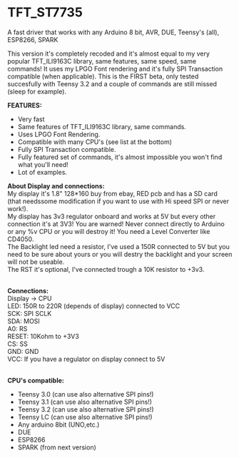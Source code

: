 # TFT_ST7735
A fast driver that works with any Arduino 8 bit, AVR, DUE, Teensy's (all), ESP8266, SPARK

This version it's completely recoded and it's almost equal to my very popular TFT_ILI9163C library, same features, same speed, same commands! It uses my LPGO Font rendering and it's fully SPI Transaction compatible (when applicable).
This is the FIRST beta, only tested succesfully with Teensy 3.2 and a couple of commands are still missed (sleep for example).<br>

<b>FEATURES:</b><br>
- Very fast
- Same features of TFT_ILI9163C library, same commands.
- Uses LPGO Font Rendering.
- Compatible with many CPU's (see list at the bottom)
- Fully SPI Transaction compatible.
- Fully featured set of commands, it's almost impossible you won't find what you'll need!
- Lot of examples.<br>

<b>About Display and connections:</b><br>
My display it's 1.8" 128*160 buy from ebay, RED pcb and has a SD card (that needssome modification if you want to use with Hi speed SPI or never work!).<br>
My display has 3v3 regulator onboard and works at 5V but every other connection it's at 3V3! You are warned! Never connect directly to Arduino or any %v CPU or you will destroy it! You need a Level Converter like CD4050.<br>
The Backlight led need a resistor, I've used a 150R connected to 5V but you need to be sure about yours or you will destry the backlight and your screen will not be useable.<br>
The RST it's optional, I've connected trough a 10K resistor to +3v3.<br><br>

<b>Connections:</b><br>
Display -> CPU<br>
LED: 150R to 220R (depends of display) connected to VCC<br>
SCK: SPI SCLK<br>
SDA: MOSI<br>
A0: RS<br>
RESET: 10Kohm to +3V3<br>
CS: SS<br>
GND: GND<br>
VCC: If you have a regulator on display connect to 5V<br><br>

<b>CPU's compatible:</b><br>
- Teensy 3.0 (can use also alternative SPI pins!)
- Teensy 3.1 (can use also alternative SPI pins!)
- Teensy 3.2 (can use also alternative SPI pins!)
- Teensy LC (can use also alternative SPI pins!)
- Any arduino 8bit (UNO,etc.)
- DUE
- ESP8266
- SPARK (from next version)

